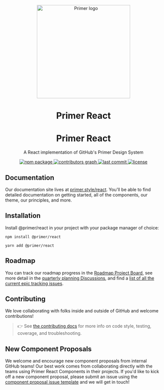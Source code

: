 <p align="center">
  <img alt="Primer logo" width="300px" src="https://user-images.githubusercontent.com/4608155/127241386-f11da52d-00d9-4366-b01c-6f4c1ebcf7f2.png">
</p>

<h1 align="center">Primer React</h1>
<h1 align="center">Primer React</h1>

<p align="center">A React implementation of GitHub's Primer Design System</p>

<p align="center">
  <a aria-label="npm package" href="https://www.npmjs.com/package/@primer/react">
    <img alt="npm package" src="https://img.shields.io/npm/v/@primer/react.svg">
  </a>
  <a aria-label="contributors graph" href="https://github.com/primer/react/graphs/contributors">
    <img alt="contributors graph" src="https://img.shields.io/github/contributors/primer/react.svg">
  </a>
  <a aria-label="last commit" href="https://github.com/primer/react/commits/main">
    <img alt="last commit" src=
  "https://img.shields.io/github/last-commit/primer/react.svg">
  </a>
  <a aria-label="license" href="https://github.com/primer/react/blob/main/LICENSE">
    <img alt="license" src="https://img.shields.io/github/license/primer/react.svg" alt="">
  </a>
</p>

## Documentation

Our documentation site lives at [primer.style/react](https://primer.style/react). You'll be able to find detailed documentation on getting started, all of the components, our theme, our principles, and more.

## Installation

Install @primer/react in your project with your package manager of choice:

```console
npm install @primer/react
```

```console
yarn add @primer/react
```

## Roadmap

You can track our roadmap progress in the [Roadmap Project Board](https://github.com/primer/react/projects/3), see more detail in the [quarterly planning Discussions](https://github.com/primer/react/discussions?discussions_q=%5BRoadmap%5D), and find a [list of all the current epic tracking issues](https://github.com/primer/react/discussions/997).

## Contributing

We love collaborating with folks inside and outside of GitHub and welcome contributions!

> 👉 See [the contributing docs](contributor-docs/CONTRIBUTING.md) for more info on code style, testing, coverage, and troubleshooting.

## New Component Proposals

We welcome and encourage new component proposals from internal GitHub teams! Our best work comes from collaborating directly with the teams using Primer React Components in their projects. If you'd like to kick off a new component proposal, please submit an issue using the [component proposal issue template](https://github.com/primer/react/issues/new?template=new-component-proposal.md) and we will get in touch!
